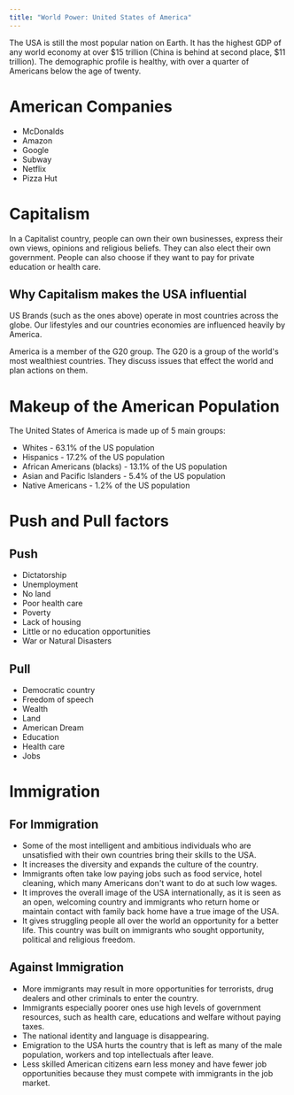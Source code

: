 ```yaml
---
title: "World Power: United States of America"
---
```


The USA is still the most popular nation on Earth. It has the highest GDP of any world economy at over $15 trillion (China is behind at second place, $11 trillion). The demographic profile is healthy, with over a quarter of Americans below the age of twenty.

# American Companies

* McDonalds
* Amazon
* Google
* Subway
* Netflix
* Pizza Hut

# Capitalism

In a Capitalist country, people can own their own businesses, express their own views, opinions and religious beliefs. They can also elect their own government. People can also choose if they want to pay for private education or health care.

## Why Capitalism makes the USA influential

US Brands (such as the ones above) operate in most countries across the globe. Our lifestyles and our countries economies are influenced heavily by America.

America is a member of the G20 group. The G20 is a group of the world's most wealthiest countries. They discuss issues that effect the world and plan actions on them.

# Makeup of the American Population

The United States of America is made up of 5 main groups:

* Whites - 63.1% of the US population
* Hispanics - 17.2% of the US population
* African Americans (blacks) - 13.1% of the US population
* Asian and Pacific Islanders - 5.4% of the US population
* Native Americans - 1.2% of the US population

# Push and Pull factors

## Push
* Dictatorship
* Unemployment
* No land
* Poor health care
* Poverty
* Lack of housing
* Little or no education opportunities
* War or Natural Disasters

## Pull
* Democratic country
* Freedom of speech
* Wealth
* Land
* American Dream
* Education
* Health care
* Jobs

# Immigration

## For Immigration
* Some of the most intelligent and ambitious individuals who are unsatisfied with their own countries bring their skills to the USA.
* It increases the diversity and expands the culture of the country.
* Immigrants often take low paying jobs such as food service, hotel cleaning, which many Americans don't want to do at such low wages.
* It improves the overall image of the USA internationally, as it is seen as an open, welcoming country and immigrants who return home or maintain contact with family back home have a true image of the USA.
* It gives struggling people all over the world an opportunity for a better life. This country was built on immigrants who sought opportunity, political and religious freedom.

## Against Immigration
* More immigrants may result in more opportunities for terrorists, drug dealers and other criminals to enter the country.
* Immigrants especially poorer ones use high levels of government resources, such as health care, educations and welfare without paying taxes.
* The national identity and language is disappearing.
* Emigration to the USA hurts the country that is left as many of the male population, workers and top intellectuals after leave.
* Less skilled American citizens earn less money and have fewer job opportunities because they must compete with immigrants in the job market.
